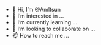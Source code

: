 - 👋 Hi, I’m @Amltsun
- 👀 I’m interested in ...
- 🌱 I’m currently learning ...
- 💞️ I’m looking to collaborate on ...
- 📫 How to reach me ...

<!---
Amltsun/Amltsun is a ✨ special ✨ repository because its `README.md` (this file) appears on your GitHub profile.
You can click the Preview link to take a look at your changes.
--->
